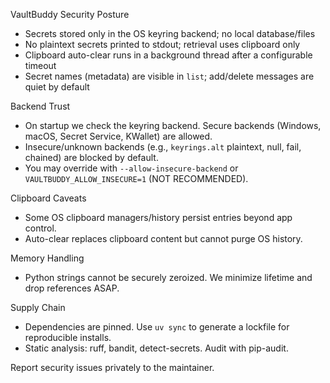VaultBuddy Security Posture

- Secrets stored only in the OS keyring backend; no local database/files
- No plaintext secrets printed to stdout; retrieval uses clipboard only
- Clipboard auto-clear runs in a background thread after a configurable timeout
- Secret names (metadata) are visible in `list`; add/delete messages are quiet by default

Backend Trust
- On startup we check the keyring backend. Secure backends (Windows, macOS, Secret Service, KWallet) are allowed.
- Insecure/unknown backends (e.g., `keyrings.alt` plaintext, null, fail, chained) are blocked by default.
- You may override with `--allow-insecure-backend` or `VAULTBUDDY_ALLOW_INSECURE=1` (NOT RECOMMENDED).

Clipboard Caveats
- Some OS clipboard managers/history persist entries beyond app control.
- Auto-clear replaces clipboard content but cannot purge OS history.

Memory Handling
- Python strings cannot be securely zeroized. We minimize lifetime and drop references ASAP.

Supply Chain
- Dependencies are pinned. Use `uv sync` to generate a lockfile for reproducible installs.
- Static analysis: ruff, bandit, detect-secrets. Audit with pip-audit.

Report security issues privately to the maintainer.
